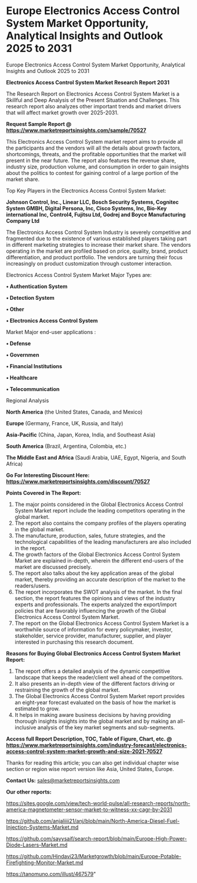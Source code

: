 # Europe Electronics Access Control System Market Opportunity, Analytical Insights and Outlook 2025 to 2031
Europe Electronics Access Control System Market Opportunity, Analytical Insights and Outlook 2025 to 2031

<strong>Electronics Access Control System Market Research Report 2031</strong>

The Research Report on Electronics Access Control System Market is a Skillful and Deep Analysis of the Present Situation and Challenges. This research report also analyzes other important trends and market drivers that will affect market growth over 2025-2031.

<strong>Request Sample Report @ <a href=https://www.marketreportsinsights.com/sample/70527>https://www.marketreportsinsights.com/sample/70527</a></strong>

This Electronics Access Control System market report aims to provide all the participants and the vendors will all the details about growth factors, shortcomings, threats, and the profitable opportunities that the market will present in the near future. The report also features the revenue share, industry size, production volume, and consumption in order to gain insights about the politics to contest for gaining control of a large portion of the market share.

Top Key Players in the Electronics Access Control System Market:

<strong>Johnson Control, Inc., Linear LLC, Bosch Security Systems, Cognitec System GMBH, Digital Persona, Inc, Cisco Systems, Inc, Bio-Key international Inc, Control4, Fujitsu Ltd, Godrej and Boyce Manufacturing Company Ltd</strong>

The Electronics Access Control System Industry is severely competitive and fragmented due to the existence of various established players taking part in different marketing strategies to increase their market share. The vendors operating in the market are profiled based on price, quality, brand, product differentiation, and product portfolio. The vendors are turning their focus increasingly on product customization through customer interaction.

Electronics Access Control System Market Major Types are:

<strong>• Authentication System

• Detection System

• Other

• Electronics Access Control System</strong>

Market Major end-user applications :

<strong>• Defense

• Governmen

• Financial Institutions

• Healthcare

• Telecommunication</strong>

Regional Analysis

</u><strong><b>North America</b></strong> (the United States, Canada, and Mexico)

<strong><b>Europe </b></strong>(Germany, France, UK, Russia, and Italy)

<strong><b>Asia-Pacific</b></strong> (China, Japan, Korea, India, and Southeast Asia)

<strong><b>South America</b></strong> (Brazil, Argentina, Colombia, etc.)

<strong><b>The Middle East and Africa</b></strong> (Saudi Arabia, UAE, Egypt, Nigeria, and South Africa)

<strong>Go For Interesting Discount Here: <a href=https://www.marketreportsinsights.com/discount/70527>https://www.marketreportsinsights.com/discount/70527</a></strong>

<strong>Points Covered in The Report:</strong>
<ol>
  <li>The major points considered in the Global Electronics Access Control System Market report include the leading competitors operating in the global market.</li>
  <li>The report also contains the company profiles of the players operating in the global market.</li>
  <li>The manufacture, production, sales, future strategies, and the technological capabilities of the leading manufacturers are also included in the report.</li>
  <li>The growth factors of the Global Electronics Access Control System Market are explained in-depth, wherein the different end-users of the market are discussed precisely.</li>
  <li>The report also talks about the key application areas of the global market, thereby providing an accurate description of the market to the readers/users.</li>
  <li>The report incorporates the SWOT analysis of the market. In the final section, the report features the opinions and views of the industry experts and professionals. The experts analyzed the export/import policies that are favorably influencing the growth of the Global Electronics Access Control System Market.</li>
  <li>The report on the Global Electronics Access Control System Market is a worthwhile source of information for every policymaker, investor, stakeholder, service provider, manufacturer, supplier, and player interested in purchasing this research document.</li>
</ol>
<strong>Reasons for Buying Global Electronics Access Control System Market Report:</strong>

<ol>
  <li>The report offers a detailed analysis of the dynamic competitive landscape that keeps the reader/client well ahead of the competitors.</li>
  <li>It also presents an in-depth view of the different factors driving or restraining the growth of the global market.</li>
  <li>The Global Electronics Access Control System Market report provides an eight-year forecast evaluated on the basis of how the market is estimated to grow.</li>
  <li>It helps in making aware business decisions by having providing thorough insights insights into the global market and by making an all-inclusive analysis of the key market segments and sub-segments.</li>
</ol>
<strong>Access full Report Description, TOC, Table of Figure, Chart, etc. @ <a href=https://www.marketreportsinsights.com/industry-forecast/electronics-access-control-system-market-growth-and-size-2021-70527>https://www.marketreportsinsights.com/industry-forecast/electronics-access-control-system-market-growth-and-size-2021-70527</a></strong>


Thanks for reading this article; you can also get individual chapter wise section or region wise report version like Asia, United States, Europe.

<strong>Contact Us:</strong>
sales@marketreportsinsights.com

<strong>Our other reports:</strong>

<a href=https://sites.google.com/view/tech-world-pulse/all-research-reports/north-america-magnetometer-sensor-market-to-witness-xx-cagr-by-2031>https://sites.google.com/view/tech-world-pulse/all-research-reports/north-america-magnetometer-sensor-market-to-witness-xx-cagr-by-2031</a>

<a href=https://github.com/anjaliiii21/anj/blob/main/North-America-Diesel-Fuel-Injection-Systems-Market.md>https://github.com/anjaliiii21/anj/blob/main/North-America-Diesel-Fuel-Injection-Systems-Market.md</a>

<a href=https://github.com/sayysaif/search-report/blob/main/Europe-High-Power-Diode-Lasers-Market.md>https://github.com/sayysaif/search-report/blob/main/Europe-High-Power-Diode-Lasers-Market.md</a>

<a href=https://github.com/Hindavi23/Marketgrowth/blob/main/Europe-Potable-Firefighting-Monitor-Market.md>https://github.com/Hindavi23/Marketgrowth/blob/main/Europe-Potable-Firefighting-Monitor-Market.md</a>

<a href=https://tanomuno.com/illust/467579>https://tanomuno.com/illust/467579</a>"
